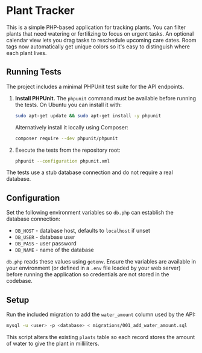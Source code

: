 # Plant Tracker

This is a simple PHP-based application for tracking plants.
You can filter plants that need watering or fertilizing to focus on urgent tasks.
An optional calendar view lets you drag tasks to reschedule upcoming care dates.
Room tags now automatically get unique colors so it's easy to distinguish where each plant lives.

## Running Tests

The project includes a minimal PHPUnit test suite for the API endpoints.

1. **Install PHPUnit.** The `phpunit` command must be available before running the tests.
   On Ubuntu you can install it with:
   ```bash
   sudo apt-get update && sudo apt-get install -y phpunit
   ```
   Alternatively install it locally using Composer:
   ```bash
   composer require --dev phpunit/phpunit
   ```
2. Execute the tests from the repository root:
   ```bash
   phpunit --configuration phpunit.xml
   ```

The tests use a stub database connection and do not require a real database.

## Configuration

Set the following environment variables so `db.php` can establish the database connection:

- `DB_HOST` - database host, defaults to `localhost` if unset
- `DB_USER` - database user
- `DB_PASS` - user password
- `DB_NAME` - name of the database

`db.php` reads these values using `getenv`. Ensure the variables are available in
your environment (or defined in a `.env` file loaded by your web server) before
running the application so credentials are not stored in the codebase.

## Setup

Run the included migration to add the `water_amount` column used by the API:

```bash
mysql -u <user> -p <database> < migrations/001_add_water_amount.sql
```

This script alters the existing `plants` table so each record stores the amount
of water to give the plant in milliliters.

